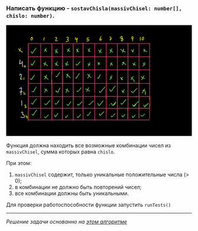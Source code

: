 ### Написать функцию - ```sostavChisla(massivChisel: number[], chislo: number)```.

![image](../imagesForReadme/print_all_paths_with_target_sum_subset_11.png)

Функция должна находить все возможные комбинации чисел из ```massivChisel```,
сумма которых равна ```chislo```. 

При этом:
1) ```massivChisel``` содержит, только уникальные положительные числа (> 0);
2) в комбинации не должно быть повторений чисел;
3) все комбинации должны быть уникальными.

Для проверки работоспособности функции запустить ```runTests()```

---------

*Решение задачи основанно на [этом алгоритме](https://www.pepcoding.com/resources/data-structures-and-algorithms-in-java-levelup/dynamic-programming/print_all_paths_with_target_sum_subset/topic)*
